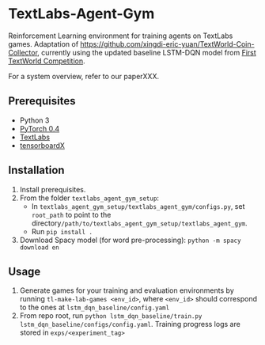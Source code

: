 # TextLabs-Agent-Gym
 
Reinforcement Learning environment for training agents on TextLabs games. Adaptation of https://github.com/xingdi-eric-yuan/TextWorld-Coin-Collector, currently using the updated baseline LSTM-DQN model from [First TextWorld Competition](https://competitions.codalab.org/competitions/20865).

For a system overview, refer to our paperXXX.

## Prerequisites
* Python 3
* [PyTorch 0.4][pytorch_install]
* [TextLabs][textlabs_install]
* [tensorboardX][tensorboardx_install]

## Installation

 1. Install prerequisites.
 2. From the folder `textlabs_agent_gym_setup`:
	 - In `textlabs_agent_gym_setup/textlabs_agent_gym/configs.py`, set `root_path` to point to the directory`/path/to/textlabs_agent_gym_setup/textlabs_agent_gym`.
	 - Run `pip install .`
 3. Download Spacy model (for word pre-processing): `python -m spacy download en`

[pytorch_install]: http://pytorch.org/
[textlabs_install]: https://github.com/ronentk/TextLabs
[tensorboardx_install]: https://github.com/lanpa/tensorboardX/

## Usage

1. Generate games for your training and evaluation environments by running `tl-make-lab-games <env_id>`, where `<env_id>` should correspond to the ones at `lstm_dqn_baseline/config.yaml`
2. From repo root, run `python lstm_dqn_baseline/train.py lstm_dqn_baseline/configs/config.yaml`. Training progress logs are stored in `exps/<experiment_tag>`
